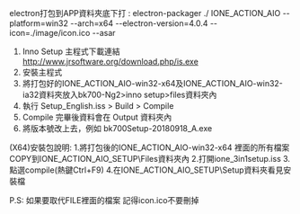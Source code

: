 electron打包到APP資料夾底下打 :
electron-packager ./ IONE_ACTION_AIO --platform=win32 --arch=x64 --electron-version=4.0.4 --icon=./image/icon.ico --asar




1. Inno Setup 主程式下載連結 http://www.jrsoftware.org/download.php/is.exe
2. 安裝主程式
3. 將打包好的IONE_ACTION_AIO-win32-x64及IONE_ACTION_AIO-win32-ia32資料夾放入bk700-Ng2>inno setup>files資料夾內
4. 執行 Setup_English.iss > Build > Compile
5. Compile 完畢後資料會在 Output 資料夾內
6. 將版本號改上去，例如 bk700Setup-20180918_A.exe

(X64)安裝包說明:
1.將打包後的IONE_ACTION_AIO-win32-x64 裡面的所有檔案COPY到IONE_ACTION_AIO_SETUP\Files資料夾內
2.打開ione_3in1setup.iss
3.點選compile(熱鍵Ctrl+F9)
4.在IONE_ACTION_AIO_SETUP\Setup資料夾看見安裝檔

P.S: 如果要取代FILE裡面的檔案 記得icon.ico不要刪掉
